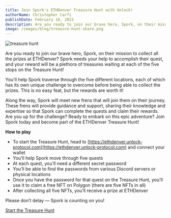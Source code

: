 ```yaml
---
title: Join Spork's ETHDenver Treasure Hunt with Unlock!
authorName: Christopher Carfi
publishDate: February 16, 2023
description: Are you ready to join our brave hero, Spork, on their mission to collect all the prizes at ETHDenver?
image: /images/blog/treasure-hunt-share.png
---
```


![treasure hunt](/images/blog/treasure-hunt-share.png)

Are you ready to join our brave hero, Spork, on their mission to collect all the prizes at ETHDenver? Spork needs your help to accomplish their quest, and your reward will be a plethora of treasures waiting at each of the five stops on the Treasure Hunt!

You'll help Spork traverse through the five different locations, each of which has its own unique challenge to overcome before being able to collect the prizes. This is no easy feat, but the rewards are worth it!

Along the way, Spork will meet new frens that will join them on their journey. These frens will provide guidance and support, sharing their knowledge and expertise so that Spork can complete the quests and claim their rewards. Are you up for the challenge? Ready to embark on this epic adventure? Join Spork today and become part of the ETHDenver Treasure Hunt!

**How to play**

- To start the Treasure Hunt, head to [https://ethdenver.unlock-protocol.com](https://ethdenver.unlock-protocol.com) and connect your wallet
- You’ll help Spork move through five quests
- At each quest, you’ll need a different secret password
- You’ll be able to find the passwords from various Discord servers or physical locations
- Once you have the password for that quest on the Treasure Hunt, you’ll use it to claim a free NFT on Polygon (there are five NFTs in all)
- After collecting all five NFTs, you’ll receive a prize at ETHDenver

Please don’t delay — Spork is counting on you!

[Start the Treasure Hunt](https://ethdenver.unlock-protocol.com)
